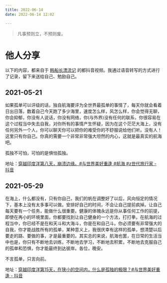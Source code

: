 ```yaml
---
title: 2022-06-14
date: 2022-06-14 12:02

---
```


> 凡事预则立，不预则废。

# 他人分享



以下的内容，都来自于 [韩船长漂流记](https://www.douyin.com/user/MS4wLjABAAAAiH738FL2hkU0ULzGyRe5WPiuqbdaUCnY6RoEN5SMhaw) 的都抖音视频。我通过语音转写的方式进行了记录，留下来送给自己、勉励自己。

## 2021-05-21

如果孤单可以评级的话，独自航海要评为全世界最孤单的事情了，每天你就会看着日出日落，数着自己今天跑了多少海里，速度怎么样，风怎么样，你会觉得无聊，你会抑郁，你没有人说话，你没有网络，你(与外界)没有任何的联系，你很容易在这个过程当中失去自我，对你所有的事情产生怀疑，因为在这个茫茫大海上，没有任何另外一个人，你可以聊天你可以把你的难受你的不舒服说给他们听。没有人！这里只有你自己。你真的需要一个非常非常强大坦然的内心，这就是最真实的航海吧。


孤独不可怕，可怕的是惧怕孤独。



地址：[穿越印度洋第八天，崩溃边缘。#与世界美好重逢 #航海 #z世代旅行家 - 抖音](https://www.douyin.com/video/6964728442575195400)

## 2021-05-29

在海上，什么都没有，只有你自己，我们的帆在调整好了以后，风向恒定的情况下，基本上没有太多事可以做。安排好自己的时间，不会让自己提前疯掉。让自己每天要有一个任务，能做什么很重要。健康的体魄永远是你从事任何工作的前提，即使在再小的环境里面，你都要找到让自己健身的一个方法，打打拳。在航海的过程当中，你已经不是在和天斗和大海斗，你是在和自己斗。你必须要有非常强大的自我，你才能战胜所有的孤单，某种意义上，我很庆幸有这样的孤单，想清楚以后要走的路、要做的事，才是最重要的。其实总的来说，航海也罢，在日常的生活当中也是，你只有不断地去训练，不断地去学习，不断地去积累，不断地去克服自己的孤单和恐惧，你才能最终到达彼岸。各位，晚安。

不言孤单，只言向前。



地址：[穿越印度洋第15天，在狭小的空间内，什么是孤独的极限？#与世界美好重逢 - 抖音](https://www.douyin.com/video/6967276129468058917)